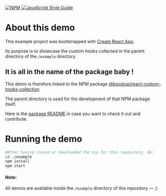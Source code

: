 [![NPM](https://img.shields.io/npm/v/@boostup/react-custom-hooks-collection.svg)](https://www.npmjs.com/package/@boostup/react-custom-hooks-collection) [![JavaScript Style Guide](https://img.shields.io/badge/code_style-standard-brightgreen.svg)](https://standardjs.com)

# About this demo

This example project was bootstrapped with [Create React App](https://github.com/facebook/create-react-app).

Its purpose is to showcase the custom hooks collected in the parent directory of the `/example` directory.

## It is all in the name of the package baby !

This demo is therefore linked to the NPM package [@boostup/react-custom-hooks-collection](https://www.npmjs.com/package/@boostup/react-custom-hooks-collection)

The parent directory is used for the development of that NPM package itself.

Here is the [package README](https://github.com/boostup/react-custom-hooks-collection/blob/master/README.md) in case you want to check it out and contribute.

# Running the demo

```bash
#After having cloned or downloaded the zip for this repository, do:
cd ./example
npm install
npm start
```

#### Note:

All demos are available inside the `/example` directory of this repository — ;)
